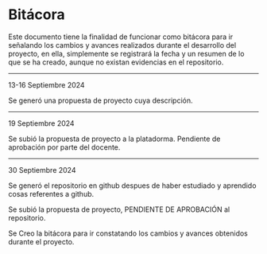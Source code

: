 # Bitácora
Este documento tiene  la finalidad de funcionar como bitácora para ir señalando los cambios y avances realizados durante el desarrollo del proyecto, en ella, 
simplemente se registrará la fecha y un resumen de lo que se ha creado, aunque no existan evidencias en el repositorio.

---
13-16 Septiembre 2024

 Se generó una propuesta de proyecto cuya descripción. 
 
---
19 Septiembre 2024

Se subió la propuesta de proyecto a la platadorma. Pendiente de aprobación por parte del docente.

---
30 Septiembre 2024

Se generó el repositorio en github despues de haber estudiado y aprendido cosas referentes a github.

Se subió la propuesta de proyecto, PENDIENTE DE APROBACIÓN al repositorio.

Se Creo la bitácora para ir constatando los cambios y avances obtenidos durante el proyecto.
